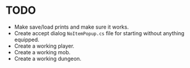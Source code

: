 # TODO
- Make save/load prints and make sure it works.
- Create accept dialog `NoItemPopup.cs` file for starting without anything equipped.
- Create a working player.
- Create a working mob.
- Create a working dungeon.
